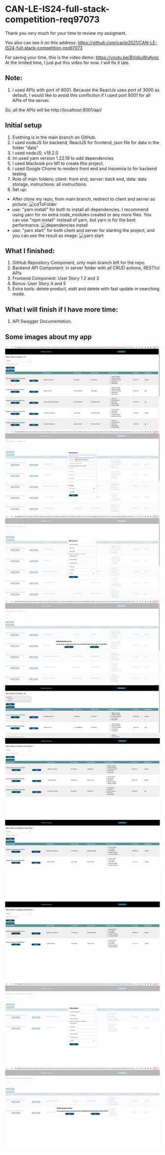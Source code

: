 # CAN-LE-IS24-full-stack-competition-req97073

Thank you very much for your time to review my assigment.

You also can see it on this address: https://github.com/canle2021/CAN-LE-IS24-full-stack-competition-req97073

For saving your time, this is the video demo: https://youtu.be/BVokuWvAyoc
At the limited time, I just put this video for now. I will fix it late.

## Note:

1. I used APIs with port of 8001. Because the ReactJs uses port of 3000 as default, I would like to avoid this confliction if I used port 8001 for all APIs of the server.

So, all the APIs will be http://localhost:8001/api/

## Initial setup

1. Evething is in the main branch on GitHub.
2. I used nodeJS for backend, ReactJS for frontend, json file for data in the folder "data"
3. I used nodeJS: v19.2.0
4. Im used yarn version 1.22.19 to add dependencies
5. I used Macbook pro M1 to create this project.
6. I used Google Chome to renders front end and Insomnia to for backend testing
7. Role of main folders: client: front end, server: back end, data: data storage, instructions: all instructions.
8. Set up:

- After clone my repo, from main branch, redirect to client and server as picture:
  ![cdToFolder](./screenpics/cdToFolder.png)
- use: "yarn install" for both to install all dependencies. I recommend using yarn for no extra node_modules created or any more files. You can use "npm install" instead of yarn, but yarn is for the best performance.
  ![dependencies install](./screenpics/installDependencies.png)
- use: "yarn start" for both client and server for starting the project, and you can see the result as image:
  ![yarn start](./screenpics/yarnStart.png)

## What I finished:

1. GitHub Repository Component, only main branch left for the repo.
2. Backend API Component: in server folder with all CRUD actions, RESTful APIs
3. Frontend Component: User Story 1 2 and 3
4. Bonus: User Story 4 and 5
5. Extra tools: delete product, eidit and delete with fast update in searching mode.

## What I will finish if I have more time:

1. API Swagger Documentation.

## Some images about my app

![](./instructions/screenpics/generalLook.png)
![](./instructions/screenpics/addProductModal.png)
![](./instructions/screenpics/editModal.png)
![](./instructions/screenpics/deleteModal.png)
![](./instructions/screenpics/searchBy.png)
![](./instructions/screenpics/searchByScrumMaster.png)
![](./instructions/screenpics/searchByDeveloper.png)
![](./instructions/screenpics/searchByDeveloper.png)
![](./instructions/screenpics/EditWhileSearch.png)
![](./instructions/screenpics/DeleteWhileSearch.png)

